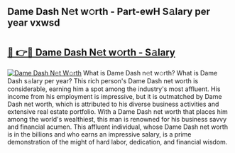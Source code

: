 ## Dame Dash N𝚎t w𝚘rth - Part-ewH S𝚊lary per year vxwsd

# <h2><a href="http://gc0uub.nevu.top/?p=Dame+Dash">🔗 👉🔴 Dame Dash N𝚎t w𝚘rth - S𝚊lary</a></h2>

[![Dame Dash N𝚎t W𝚘rth](https://i.imgur.com/Oavwk0R.jpeg)](http://gc0uub.nevu.top/?p=Dame+Dash)
What is Dame Dash n𝚎t w𝚘rth? What is Dame Dash s𝚊lary per year?
This rich person's Dame Dash net worth is considerable, earning him a spot among the industry's most affluent. His income from his employment is impressive, but it is outmatched by Dame Dash net worth, which is attributed to his diverse business activities and extensive real estate portfolio. With a Dame Dash net worth that places him among the world's wealthiest, this man is renowned for his business savvy and financial acumen. This affluent individual, whose Dame Dash net worth is in the billions and who earns an impressive salary, is a prime demonstration of the might of hard labor, dedication, and financial wisdom.
